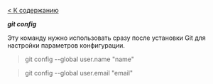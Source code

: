 [< К содержанию](readme.md)

***git config***

Эту команду нужно использовать сразу после установки Git для настройки параметров конфигурации.



>git config --global user.name "name"

>git config --global user.email  "email"

